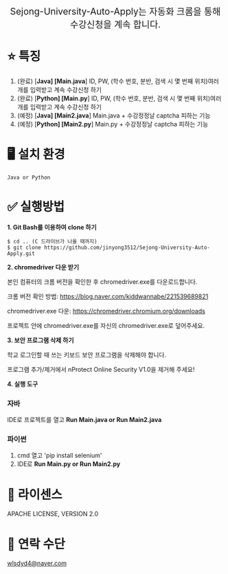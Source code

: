 <p align='center' style='font-size:150%'>Sejong-University-Auto-Apply는 자동화 크롬을 통해 수강신청을 계속 합니다.</p>

# :star: 특징
1. (완료) [**Java]      [Main.java**]     ID, PW, (학수 번호, 분반, 검색 시 몇 번째 위치)여러 개를 입력받고 계속 수강신청 하기
2. (완료) [**Python]    [Main.py**]       ID, PW, (학수 번호, 분반, 검색 시 몇 번째 위치)여러 개를 입력받고 계속 수강신청 하기
3. (예정) [**Java]      [Main2.java**]    Main.java + 수강정정날 captcha 피하는 기능
4. (예정) [**Python]    [Main2.py**]      Main.py + 수강정정날 captcha 피하는 기능 

# :desktop_computer: 설치 환경
    Java or Python


# :white_check_mark: 실행방법

**1.  Git Bash를 이용하여 clone 하기**
   
```    
$ cd .. (C 드라이브가 나올 때까지)
$ git clone https://github.com/jinyong3512/Sejong-University-Auto-Apply.git
```    



**2.  chromedriver 다운 받기**

본인 컴퓨터의 크롬 버전을 확인한 후 chromedriver.exe를 다운로드합니다.

크롬 버전 확인 방법: https://blog.naver.com/kiddwannabe/221539689821

chromedriver.exe 다운: https://chromedriver.chromium.org/downloads

프로젝트 안에 chromedriver.exe를 자신의 chromedriver.exe로 덮어주세요.



**3.  보안 프로그램 삭제 하기**

학교 로그인할 때 쓰는 키보드 보안 프로그램을 삭제해야 합니다.

프로그램 추가/제거에서 nProtect Online Security V1.0을 제거해 주세요!



**4.  실행 도구**

### 자바  
IDE로 프로젝트를 열고 **Run Main.java or Run Main2.java**

### 파이썬  
1. cmd 열고 'pip install selenium'
2. IDE로 **Run Main.py or Run Main2.py**




# :page_with_curl: 라이센스
APACHE LICENSE, VERSION 2.0

# 📧 연락 수단
wlsdyd4@naver.com
